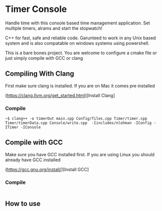 # Timer Console

Handle time with this console based time management application. Set multiple
timers, alrams and start the stopwatch!

C++ for fast, safe and reliable code. Garunteed to work in any Unix based
system and is also compatable on windows systems using powershell. 

This is a bare bones project. You are welcome to configure a cmake file or just
simply compile with GCC or clang

## Compiling With Clang 

First make sure clang is installed. If you are on Mac it comes pre installed

(https://clang.llvm.org/get_started.html)[Install Clang]

### Compile 

```
~$ clang++ -o timerOut main.cpp Config/files.cpp Timer/timer.cpp Timer/timerData.cpp Console/write.cpp  -Iincludes/nlohman -IConfig -ITimer -IConsole
```

## Compile with GCC

Make sure you have GCC installed first. If you are using Linux you should
already have GCC installed

(https://gcc.gnu.org/install/)[Install GCC]

### Compile 

```

```

## How to use